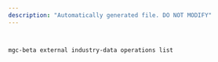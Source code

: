 ```yaml
---
description: "Automatically generated file. DO NOT MODIFY"
---
```


```bash


mgc-beta external industry-data operations list

```